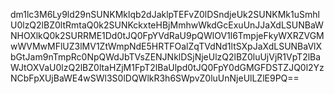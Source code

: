 dm1lc3M6Ly9ld29nSUNKMklqb2dJaklpTEFvZ0lDSndjeUk2SUNKMk1uSmhlU0lzQ2lBZ0ltRmtaQ0k2SUNKckxteHBjMmhwWkdGcExuUnJJaXdLSUNBaWNHOXlkQ0k2SURRME1Dd0tJQ0FpYVdRaU9pQWlOV1l6TmpjeFkyWXRZVGMwWVMwMFlUZ3lMV1ZtWmpNdE5HRTFOalZqTVdNd1ltSXpJaXdLSUNBaVlXbGtJam9nTmpRc0NpQWdJbTVsZENJNklDSjNjeUlzQ2lBZ0luUjVjR1VpT2lBaWJtOXVaU0lzQ2lBZ0ltaHZjM1FpT2lBaUlpd0tJQ0FpY0dGMGFDSTZJQ0l2YzNCbFpXUjBaWE4wSWl3S0lDQWlkR3h6SWpvZ0luUnNjeUlLZlE9PQ==
